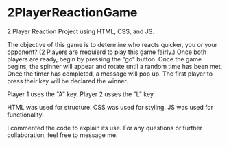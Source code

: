 # 2PlayerReactionGame
2 Player Reaction Project using HTML, CSS, and JS.


The objective of this game is to determine who reacts quicker, you or your opponent? (2 Players are rrequierd to play this game fairly.) Once both players are ready, begin by pressing the "go" button. Once the game begins, the spinner will appear and rotate until a random time has been met. Once the timer has completed, a message will pop up. The first player to press their key will be declared the winner.

Player 1 uses the "A" key.
Player 2 usses the "L" key.








HTML was used for structure. 
CSS was used for styling.
JS was used for functionality. 

I commented the code to explain its use. For any questions or further collaboration, feel free to message me.
